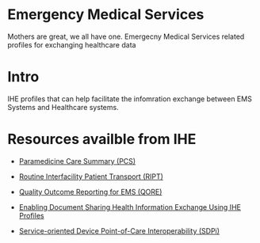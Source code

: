# Emergency Medical Services
Mothers are great, we all have one. Emergecny Medical Services related profiles for exchanging healthcare data 

# Intro
IHE profiles that can help facilitate the infomration exchange between EMS Systems and Healthcare systems. 

# Resources availble from IHE

- [Paramedicine Care Summary (PCS)](https://www.ihe.net/uploadedFiles/Documents/PCC/IHE_PCC_Suppl_PCS.pdf)

- [Routine Interfacility Patient Transport (RIPT)](https://www.ihe.net/uploadedFiles/Documents/PCC/IHE_PCC_Suppl_RIPT.pdf)

- [Quality Outcome Reporting for EMS (QORE)](https://www.ihe.net/uploadedFiles/Documents/QRPH/IHE_QRPH_Suppl_QORE.pdf)

- [Enabling Document Sharing Health Information Exchange Using IHE Profiles](https://profiles.ihe.net/ITI/HIE-Whitepaper/index.html)

- [Service-oriented Device Point-of-Care Interoperability (SDPi)](https://www.ihe.net/uploadedFiles/Documents/PCD/IHE_PCD_WP_SDPi_Rev1-1_Pub_2019-11-01.pdf)